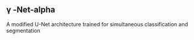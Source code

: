 ## γ  -Net-alpha
A modified U-Net architecture trained for simultaneous classification and segmentation
